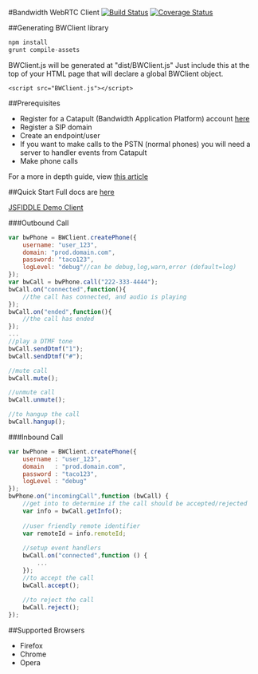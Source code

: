 #Bandwidth WebRTC Client
[![Build Status](https://magnum.travis-ci.com/inetCatapult/webrtc-client.svg?token=BQBnkCKjpv5Ls9SpJgzy&branch=master)](https://magnum.travis-ci.com/inetCatapult/webrtc-client)
[![Coverage Status](https://coveralls.io/repos/inetCatapult/webrtc-client/badge.png?branch=master)](https://coveralls.io/r/inetCatapult/webrtc-client?branch=master)

##Generating BWClient library
```javascript
npm install
grunt compile-assets
```
BWClient.js will be generated at "dist/BWClient.js"
Just include this at the top of your HTML page that will declare a global BWClient object.

```
<script src="BWClient.js"></script>
```

##Prerequisites

- Register for a Catapult (Bandwidth Application Platform) account [here](https://catapult.inetwork.com)
- Register a SIP domain
- Create an endpoint/user
- If you want to make calls to the PSTN (normal phones) you will need a server to handler events from Catapult
- Make phone calls

For a more in depth guide, view [this article](http://ap.bandwidth.com/docs/how-to-guides/use-endpoints-make-receive-calls-sip-clients)

##Quick Start
Full docs are [here](doc/)

[JSFIDDLE Demo Client](https://jsfiddle.net/fuchsnj/5e38j33x/)

###Outbound Call
```javascript
var bwPhone = BWClient.createPhone({
    username: "user_123",
    domain: "prod.domain.com",
    password: "taco123",
    logLevel: "debug"//can be debug,log,warn,error (default=log)
});
var bwCall = bwPhone.call("222-333-4444");
bwCall.on("connected",function(){
    //the call has connected, and audio is playing
});
bwCall.on("ended",function(){
    //the call has ended
});
...
//play a DTMF tone
bwCall.sendDtmf("1");
bwCall.sendDtmf("#");

//mute call
bwCall.mute();

//unmute call
bwCall.unmute();

//to hangup the call
bwCall.hangup();
```
###Inbound Call
```javascript
var bwPhone = BWClient.createPhone({
    username : "user_123",
    domain   : "prod.domain.com",
    password : "taco123",
    logLevel : "debug"
});
bwPhone.on("incomingCall",function (bwCall) {
    //get into to determine if the call should be accepted/rejected
    var info = bwCall.getInfo();
    
    //user friendly remote identifier
    var remoteId = info.remoteId;
    
    //setup event handlers
    bwCall.on("connected",function () {
        ...
    });
    //to accept the call
    bwCall.accept();
    
    //to reject the call
    bwCall.reject();
});
```
##Supported Browsers
* Firefox
* Chrome
* Opera




